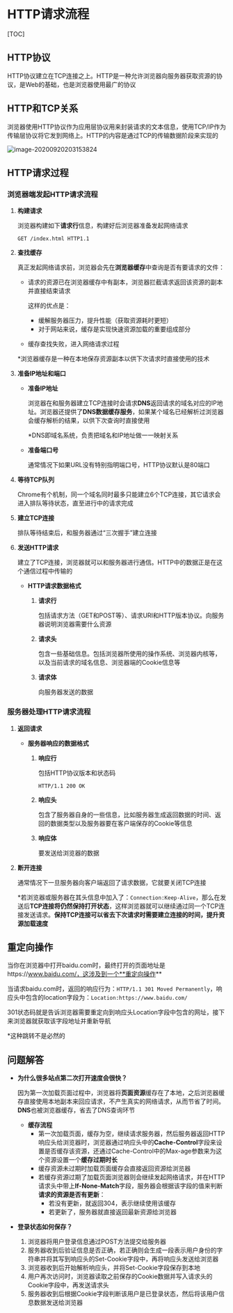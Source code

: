# HTTP请求流程

[TOC]

## HTTP协议

HTTP协议建立在TCP连接之上。HTTP是一种允许浏览器向服务器获取资源的协议，是Web的基础，也是浏览器使用最广的协议



## HTTP和TCP关系

浏览器使用HTTP协议作为应用层协议用来封装请求的文本信息，使用TCP/IP作为传输层协议将它发到网络上。HTTP的内容是通过TCP的传输数据阶段来实现的

![image-20200920203153824](C:\Users\aa\AppData\Roaming\Typora\typora-user-images\image-20200920203153824.png)



## HTTP请求过程

### 浏览器端发起HTTP请求流程

1. **构建请求**

   浏览器构建如下**请求行**信息，构建好后浏览器准备发起网络请求

   `GET /index.html HTTP1.1`

2. **查找缓存**

   真正发起网络请求前，浏览器会先在**浏览器缓存**中查询是否有要请求的文件：

   - 请求的资源已在浏览器缓存中有副本，浏览器拦截请求返回该资源的副本并直接结束请求

     这样的优点是：

     - 缓解服务器压力，提升性能（获取资源耗时更短）
     - 对于网站来说，缓存是实现快速资源加载的重要组成部分

   - 缓存查找失败，进入网络请求过程

   *浏览器缓存是一种在本地保存资源副本以供下次请求时直接使用的技术

3. **准备IP地址和端口**

   - **准备IP地址**

     浏览器在和服务器建立TCP连接时会请求**DNS**返回请求的域名对应的IP地址。浏览器还提供了**DNS数据缓存服务**，如果某个域名已经解析过浏览器会缓存解析的结果，以供下次查询时直接使用

     *DNS即域名系统，负责把域名和IP地址做一一映射关系

   - **准备端口号**

     通常情况下如果URL没有特别指明端口号，HTTP协议默认是80端口

4. **等待TCP队列**

   Chrome有个机制，同一个域名同时最多只能建立6个TCP连接，其它请求会进入排队等待状态，直至进行中的请求完成

5. **建立TCP连接**

   排队等待结束后，和服务器通过“三次握手”建立连接

6. **发送HTTP请求**

   建立了TCP连接，浏览器就可以和服务器进行通信。HTTP中的数据正是在这个通信过程中传输的

   - **HTTP请求数据格式**

     1. **请求行**

        包括请求方法（GET和POST等）、请求URI和HTTP版本协议。向服务器说明浏览器需要什么资源

     2. **请求头**

        包含一些基础信息。包括浏览器所使用的操作系统、浏览器内核等，以及当前请求的域名信息、浏览器端的Cookie信息等

     3. **请求体**

        向服务器发送的数据



### 服务器处理HTTP请求流程

1. **返回请求**

   - **服务器响应的数据格式**

     1. **响应行**

        包括HTTP协议版本和状态码

        `HTTP/1.1 200 OK`

     2. **响应头**

        包含了服务器自身的一些信息，比如服务器生成返回数据的时间、返回的数据类型以及服务器要在客户端保存的Cookie等信息

     3. **响应体**

        要发送给浏览器的数据

2. **断开连接**

   通常情况下一旦服务器向客户端返回了请求数据，它就要关闭TCP连接

   *若浏览器或服务器在其头信息中加入了：`Connection:Keep-Alive`，那么在发送后**TCP连接将仍然保持打开状态**，这样浏览器就可以继续通过同一个TCP连接发送请求。**保持TCP连接可以省去下次请求时需要建立连接的时间，提升资源加载速度**

   

## 重定向操作

当你在浏览器中打开baidu.com时，最终打开的页面地址是https://www.baidu.com/，这涉及到一个**重定向操作**

当请求baidu.com时，返回的响应行为：`HTTP/1.1 301 Moved Permanently`，响应头中包含的location字段为：`Location:https://www.baidu.com/`

301状态码就是告诉浏览器需要重定向到响应头Location字段中包含的网址，接下来浏览器就获取该字段地址并重新导航

*这种跳转不是必然的



## 问题解答

- **为什么很多站点第二次打开速度会很快？**

  因为第一次加载页面过程中，浏览器将**页面资源**缓存在了本地，之后浏览器缓存直接使用本地副本来回应请求，不产生真实的网络请求，从而节省了时间。**DNS**也被浏览器缓存，省去了DNS查询环节

  - **缓存流程**
    - 第一次加载页面，缓存为空，继续请求服务器，然后服务器返回HTTP响应头给浏览器时，浏览器通过响应头中的**Cache-Control**字段来设置是否缓存该资源，还通过Cache-Control中的Max-age参数来为这个资源设置一个**缓存过期时长**
    - 缓存资源未过期时加载页面缓存会直接返回资源给浏览器
    - 若缓存资源过期了加载页面浏览器则会继续发起网络请求，并在HTTP请求头中带上**If-None-Match**字段，服务器会根据该字段的值来判断**请求的资源是否有更新**：
      - 若没有更新，就返回304，表示继续使用该缓存
      - 若更新了，服务器就直接返回最新资源给浏览器

- **登录状态如何保存？**

  1. 浏览器将用户登录信息通过POST方法提交给服务器
  2. 服务器收到后验证信息是否正确，若正确则会生成一段表示用户身份的字符串并将其写到响应头的Set-Cookie字段中，再将响应头发送给浏览器
  3. 浏览器收到后开始解析响应头，并将Set-Cookie字段保存到本地
  4. 用户再次访问时，浏览器读取之前保存的Cookie数据并写入请求头的Cookie字段中，再发送请求头
  5. 服务器收到后根据Cookie字段判断该用户是已登录状态，然后将该用户信息数据发送给浏览器